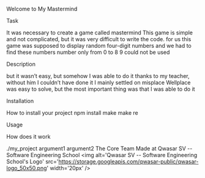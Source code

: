 Welcome to My Mastermind

Task

It was necessary to create a game called mastermind This game is simple and not complicated, but it was very difficult to write the code. for us this game was supposed to display random four-digit numbers and we had to find these numbers number only from 0 to 8 9 could not be used

Description

but it wasn’t easy, but somehow I was able to do it thanks to my teacher, without him I couldn’t have done it I mainly settled on misplace Wellplace was easy to solve, but the most important thing was that I was able to do it

Installation

How to install your project npm install make make re

Usage

How does it work

./my_project argument1 argument2
The Core Team
Made at Qwasar SV -- Software Engineering School <img alt='Qwasar SV -- Software Engineering School's Logo' src='https://storage.googleapis.com/qwasar-public/qwasar-logo_50x50.png' width='20px' />

